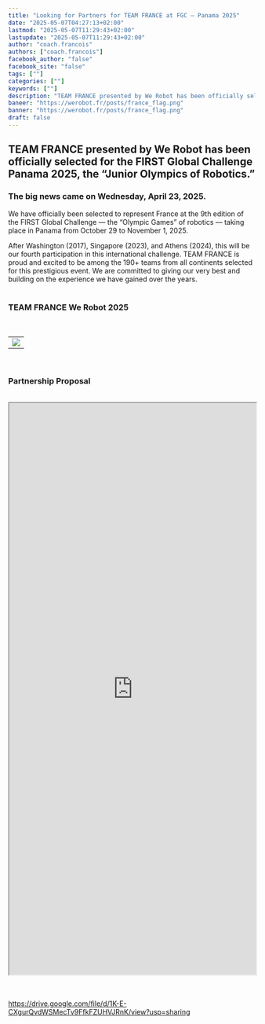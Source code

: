 ```yaml
---
title: "Looking for Partners for TEAM FRANCE at FGC – Panama 2025"
date: "2025-05-07T04:27:13+02:00"
lastmod: "2025-05-07T11:29:43+02:00"
lastupdate: "2025-05-07T11:29:43+02:00"
author: "coach.francois"
authors: ["coach.francois"]
facebook_author: "false"
facebook_site: "false"
tags: [""]
categories: [""]
keywords: [""]
description: "TEAM FRANCE presented by We Robot has been officially selected for the FIRST Global Challenge Panama 2025, the “Junior Olympics of Robotics.”"
baneer: "https://werobot.fr/posts/france_flag.png"
banner: "https://werobot.fr/posts/france_flag.png"
draft: false
---
```

## TEAM FRANCE presented by We Robot has been officially selected for the FIRST Global Challenge Panama 2025, the “Junior Olympics of Robotics.”

### The big news came on Wednesday, April 23, 2025.

We have officially been selected to represent France at the 9th edition of the FIRST Global Challenge — the “Olympic Games” of robotics — taking place in Panama from October 29 to November 1, 2025.

After Washington (2017), Singapore (2023), and Athens (2024), this will be our fourth participation in this international challenge. TEAM FRANCE is proud and excited to be among the 190+ teams from all continents selected for this prestigious event. We are committed to giving our very best and building on the experience we have gained over the years.
<br><br>

### TEAM FRANCE We Robot 2025

<br>
<center>
<table width="60%">
<tr>
<td><img src="https://werobot.fr/posts/team_france_panama_2025.png"></td>
</tr>
</table>
</center>
<br>

### Partnership Proposal

<br>
<center>
<iframe src="https://drive.google.com/file/d/1K-E-CXgurQvdWSMecTv9FfkFZUHVJRnK/preview" width="100%" height="1164" ></iframe>
</center>
<br><br>

https://drive.google.com/file/d/1K-E-CXgurQvdWSMecTv9FfkFZUHVJRnK/view?usp=sharing



















